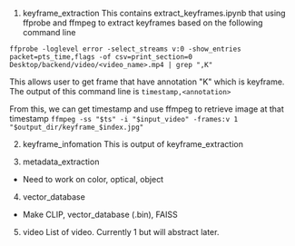 1. keyframe_extraction
This contains extract_keyframes.ipynb that using ffprobe and ffmpeg to extract keyframes based on the following command line

`ffprobe -loglevel error -select_streams v:0 -show_entries packet=pts_time,flags -of csv=print_section=0 Desktop/backend/video/<video_name>.mp4 | grep ",K"` 

This allows user to get frame that have annotation "K" which is keyframe. The output of this command line is `timestamp,<annotation>` 

From this, we can get timestamp and use ffmpeg to retrieve image at that timestamp
`ffmpeg -ss "$ts" -i "$input_video" -frames:v 1 "$output_dir/keyframe_$index.jpg"`

2. keyframe_infomation 
This is output of keyframe_extraction

3. metadata_extraction
- Need to work on color, optical, object

4. vector_database
- Make CLIP, vector_database (.bin), FAISS

5. video
List of video. Currently 1 but will abstract later.